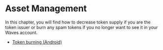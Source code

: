 # Asset Management

In this chapter, you will find how to decrease token supply if you are the token issuer or burn any spam tokens if you no longer want to see it in your Waves account.

* [Token burning (Android)](assets-management/burn-an-asset.md)
